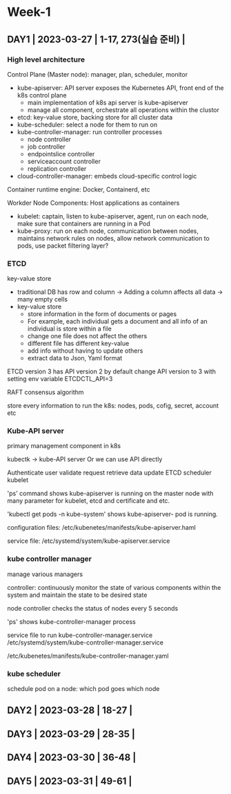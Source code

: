 # Week-1

## DAY1 | 2023-03-27 | 1-17, 273(실습 준비) |

### High level architecture

Control Plane (Master node): manager, plan, scheduler, monitor
* kube-apiserver: API server exposes the Kubernetes API, front end of the k8s control plane
  * main implementation of k8s api server is kube-apiserver
  * manage all component, orchestrate all operations within the clustor
* etcd: key-value store, backing store for all cluster data
* kube-scheduler: select a node for them to run on
* kube-controller-manager: run controller processes
  * node controller
  * job controller
  * endpointslice controller
  * serviceaccount controller
  * replication controller
* cloud-controller-manager: embeds cloud-specific control logic

Container runtime engine: Docker, Containerd, etc

Workder Node Components: Host applications as containers
* kubelet: captain, listen to kube-apiserver, agent, run on each node, make sure that containers are running in a Pod
* kube-proxy: run on each node, communication between nodes, maintains network rules on nodes, allow network communication to pods, use packet filtering layer?

### ETCD

key-value store
* traditional DB has row and column -> Adding a column affects all data -> many empty cells
* key-value store
  * store information in the form of documents or pages
  * For example, each individual gets a document and all info of an individual is store within a file
  * change one file does not affect the others
  * different file has different key-value
  * add info without having to update others
  * extract data to Json, Yaml format

ETCD version 3 has API version 2 by default
change API version to 3 with setting env variable ETCDCTL_API=3

RAFT consensus algorithm

store every information to run the k8s: nodes, pods, cofig, secret, account etc

### Kube-API server

primary management component in k8s

kubectk -> kube-API server
Or we can use API directly

Authenticate user
validate request
retrieve data
update ETCD
scheduler
kubelet

'ps' command shows kube-apiserver is running on the master node with many parameter for kubelet, etcd and certificate and etc.

'kubectl get pods -n kube-system' shows kube-apiserver-<master node name> pod is running.
 
configuration files: /etc/kubenetes/manifests/kube-apiserver.haml

service file: /etc/systemd/system/kube-apiserver.service

### kube controller manager

manage various managers

controller: continuously monitor the state of various components within the system and maintain the state to be desired state
 
node controller checks the status of nodes every 5 seconds
 
'ps' shows kube-controller-manager process

service file to run kube-controller-manager.service /etc/systemd/system/kube-controller-manager.service
 
/etc/kubenetes/manifests/kube-controller-manager.yaml

 
### kube scheduler
 
schedule pod on a node: which pod goes which node
 

## DAY2 | 2023-03-28 | 18-27 |
## DAY3 | 2023-03-29 | 28-35 |
## DAY4 | 2023-03-30 | 36-48 |
## DAY5 | 2023-03-31 | 49-61 |
